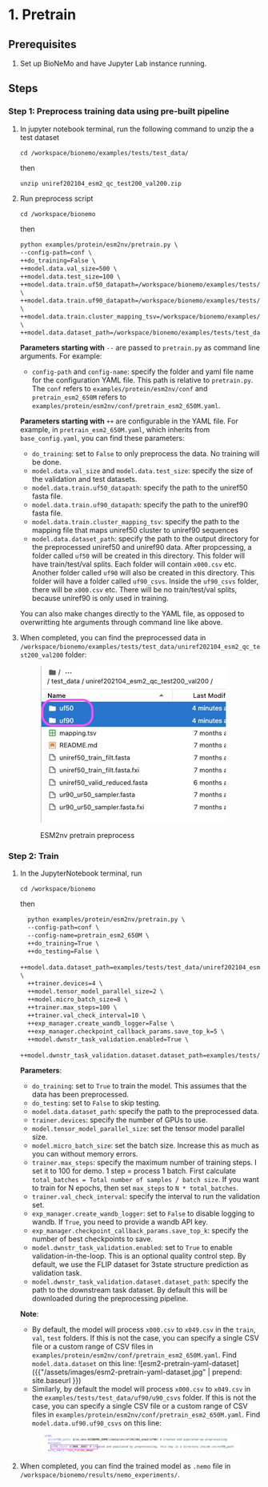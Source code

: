 # 1. Pretrain

## Prerequisites

1. Set up BioNeMo and have Jupyter Lab instance running.

## Steps

### Step 1: Preprocess training data using pre-built pipeline

1.  In jupyter notebook terminal, run the following command to unzip the a test dataset

    ```shell
    cd /workspace/bionemo/examples/tests/test_data/
    ```

    then

    ```shell
    unzip uniref202104_esm2_qc_test200_val200.zip
    ```
2.  Run preprocess script

    ```shell
    cd /workspace/bionemo
    ```

    then

    ```shell
    python examples/protein/esm2nv/pretrain.py \
    --config-path=conf \
    ++do_training=False \
    ++model.data.val_size=500 \
    ++model.data.test_size=100 \
    ++model.data.train.uf50_datapath=/workspace/bionemo/examples/tests/test_data/uniref202104_esm2_qc_test200_val200/uniref50_train_filt.fasta \
    ++model.data.train.uf90_datapath=/workspace/bionemo/examples/tests/test_data/uniref202104_esm2_qc_test200_val200/ur90_ur50_sampler.fasta \
    ++model.data.train.cluster_mapping_tsv=/workspace/bionemo/examples/tests/test_data/uniref202104_esm2_qc_test200_val200/mapping.tsv \
    ++model.data.dataset_path=/workspace/bionemo/examples/tests/test_data/uniref202104_esm2_qc_test200_val200
    ```

    **Parameters starting with** `--` are passed to `pretrain.py` as command line arguments. For example:

    * `config-path` and `config-name`: specify the folder and yaml file name for the configuration YAML file. This path is relative to `pretrain.py`. The `conf` refers to `examples/protein/esm2nv/conf` and `pretrain_esm2_650M` refers to `examples/protein/esm2nv/conf/pretrain_esm2_650M.yaml`.

    **Parameters starting with** `++` are configurable in the YAML file. For example, in `pretrain_esm2_650M.yaml`, which inherits from `base_config.yaml`, you can find these parameters:

    * `do_training`: set to `False` to only preprocess the data. No training will be done.
    * `model.data.val_size` and `model.data.test_size`: specify the size of the validation and test datasets.
    * `model.data.train.uf50_datapath`: specify the path to the uniref50 fasta file.
    * `model.data.train.uf90_datapath`: specify the path to the uniref90 fasta file.
    * `model.data.train.cluster_mapping_tsv`: specify the path to the mapping file that maps uniref50 cluster to uniref90 sequences
    * `model.data.dataset_path`: specify the path to the output directory for the preprocessed uniref50 and uniref90 data. After propcessing, a folder called `uf50` will be created in this directory. This folder will have train/test/val splits. Each folder will contain `x000.csv` etc. Another folder called `uf90` will also be created in this directory. This folder will have a folder called `uf90_csvs`. Inside the `uf90_csvs` folder, there will be `x000.csv` etc. There will be no train/test/val splits, because uniref90 is only used in training.

    You can also make changes directly to the YAML file, as opposed to overwritting hte arguments through command line like above.
3.  When completed, you can find the preprocessed data in `/workspace/bionemo/examples/tests/test_data/uniref202104_esm2_qc_test200_val200` folder:&#x20;

    <figure><img src="../../.gitbook/assets/images/esm2-pretrain-preprocess.jpg" alt="ESM2nv pretrain preprocess"><figcaption><p>ESM2nv pretrain preprocess</p></figcaption></figure>

### Step 2: Train

1.  In the JupyterNotebook terminal, run

    ```shell
    cd /workspace/bionemo
    ```

    then

    ```shell
      python examples/protein/esm2nv/pretrain.py \
      --config-path=conf \
      --config-name=pretrain_esm2_650M \
      ++do_training=True \
      ++do_testing=False \
      ++model.data.dataset_path=examples/tests/test_data/uniref202104_esm2_qc_test200_val200 \
      ++trainer.devices=4 \
      ++model.tensor_model_parallel_size=2 \
      ++model.micro_batch_size=8 \
      ++trainer.max_steps=100 \
      ++trainer.val_check_interval=10 \
      ++exp_manager.create_wandb_logger=False \
      ++exp_manager.checkpoint_callback_params.save_top_k=5 \
      ++model.dwnstr_task_validation.enabled=True \
      ++model.dwnstr_task_validation.dataset.dataset_path=examples/tests/test_data/protein/downstream
    ```

    **Parameters**:

    * `do_training`: set to `True` to train the model. This assumes that the data has been preprocessed.
    * `do_testing`: set to `False` to skip testing.
    * `model.data.dataset_path`: specify the path to the preprocessed data.
    * `trainer.devices`: specify the number of GPUs to use.
    * `model.tensor_model_parallel_size`: set the tensor model parallel size.
    * `model.micro_batch_size`: set the batch size. Increase this as much as you can without memory errors.
    * `trainer.max_steps`: specify the maximum number of training steps. I set it to 100 for demo. 1 step = process 1 batch. First calculate `total_batches = Total number of samples / batch size`. If you want to train for N epochs, then set `max_steps` to `N * total_batches`.
    * `trainer.val_check_interval`: specify the interval to run the validation set.
    * `exp_manager.create_wandb_logger`: set to `False` to disable logging to wandb. If `True`, you need to provide a wandb API key.
    * `exp_manager.checkpoint_callback_params.save_top_k`: specify the number of best checkpoints to save.
    * `model.dwnstr_task_validation.enabled`: set to `True` to enable validation-in-the-loop. This is an optional quality control step. By default, we use the FLIP dataset for 3state structure prediction as validation task.
    * `model.dwnstr_task_validation.dataset.dataset_path`: specify the path to the downstream task dataset. By default this will be downloaded during the preprocessing pipeline.

    **Note**:

    * By default, the model will process `x000.csv` to `x049.csv` in the `train`, `val`, `test` folders. If this is not the case, you can specify a single CSV file or a custom range of CSV files in `examples/protein/esm2nv/conf/pretrain_esm2_650M.yaml`. Find `model.data.dataset` on this line: !\[esm2-pretrain-yaml-dataset]\(\{{"/assets/images/esm2-pretrain-yaml-dataset.jpg" | prepend: site.baseurl \}})
    * Similarly, by default the model will process `x000.csv` to `x049.csv` in the `examples/tests/test_data/uf90/u90_csvs` folder. If this is not the case, you can specify a single CSV file or a custom range of CSV files in `examples/protein/esm2nv/conf/pretrain_esm2_650M.yaml`. Find `model.data.uf90.uf90_csvs` on this line:

    <figure><img src="../../.gitbook/assets/images/esm2-pretrain-yaml-dataset-u90.jpg" alt="ESM2nv pretrain preprocess"><figcaption></figcaption></figure>
2. When completed, you can find the trained model as `.nemo` file in `/workspace/bionemo/results/nemo_experiments/`.
